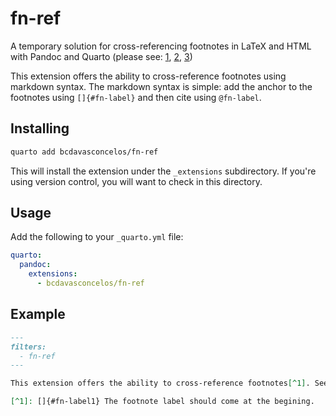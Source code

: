 # fn-ref

A temporary solution for cross-referencing footnotes in LaTeX and HTML with Pandoc and Quarto (please see: [1](https://stackoverflow.com/questions/76030546/how-to-cross-reference-footnotes-and-page-numbers-in-quarto-pdf), [2](https://github.com/jgm/pandoc/issues/1603), [3](https://github.com/lierdakil/pandoc-crossref/issues/215))

This extension offers the ability to cross-reference footnotes using markdown syntax. The markdown syntax is simple: add the anchor to the footnotes using `[]{#fn-label}` and then cite using `@fn-label`.

## Installing

```bash
quarto add bcdavasconcelos/fn-ref
```

This will install the extension under the `_extensions` subdirectory.
If you're using version control, you will want to check in this directory.

## Usage

Add the following to your `_quarto.yml` file:

```yaml
quarto:
  pandoc:
    extensions:
      - bcdavasconcelos/fn-ref
```

## Example

```markdown
---
filters:
  - fn-ref
---

This extension offers the ability to cross-reference footnotes[^1]. See footnote @fn-label1.

[^1]: []{#fn-label1} The footnote label should come at the begining.


```
